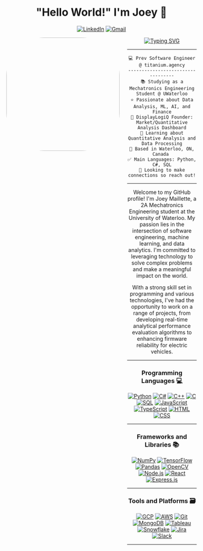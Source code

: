 <h1 align="center">
"Hello World!" I'm Joey 👾
</h1>

<div align="center">

[![LinkedIn](https://img.shields.io/badge/LinkedIn-%230077B5.svg?style=for-the-badge&logo=LinkedIn&logoColor=white)](https://www.linkedin.com/in/joeymaillette/)
[![Gmail](https://img.shields.io/badge/Gmail-%23D14836.svg?style=for-the-badge&logo=Gmail&logoColor=white)](mailto:joeymaillette04@gmail.com)
</div>

<div style="display: flex;">

<img align="left" style="border-radius: 100px; margin-right: 20px;" src="https://github.com/joeymaillette04/joeymaillette04/assets/71158927/c9e25d44-f54d-4b42-a3cc-5d6eab84c7d7" alt="Gif" height=300>

<div align="center">
<a href="https://git.io/typing-svg"><img src="https://readme-typing-svg.demolab.com?font=Source+Code+Pro&weight=700&pause=1000&color=059312&center=true&vCenter=true&width=435&lines=Mechatronics+Engineering+Student;ML+%7C+AI+%7C+Big Data+Enthusiast;Full+Stack+Engineer;Lifelong+Learner;Ex+Fortniter" alt="Typing SVG" /></a>

<hr>


```
💻 Prev Software Engineer @ titanium.agency
----------------------------------
📚 Studying as a Mechatronics Engineering Student @ UWaterloo
⭐ Passionate about Data Analysis, ML, AI, and Finance
🔭 DisplayLogiQ Founder: Market/Quantitative Analysis Dashboard
🌱 Learning about Quantitative Analysis and Data Processing
🏡 Based in Waterloo, ON, Canada 
✅ Main Languages: Python, C#, SQL
🤔 Looking to make connections so reach out!
```

<hr>

Welcome to my GitHub profile! I'm Joey Maillette, a 2A Mechatronics Engineering student at the University of Waterloo. My passion lies in the intersection of software engineering, machine learning, and data analytics. I'm committed to leveraging technology to solve complex problems and make a meaningful impact on the world.

With a strong skill set in programming and various technologies, I've had the opportunity to work on a range of projects, from developing real-time analytical performance evaluation algorithms to enhancing firmware reliability for electric vehicles.

---

<h3 align="center">
Programming Languages 💻 
</h3>

<div align="center">

[![Python](https://img.shields.io/badge/Python-blue?style=for-the-badge&logo=python)](https://www.python.org/)
[![C#](https://img.shields.io/badge/C%23-green?style=for-the-badge&logo=c-sharp)](https://docs.microsoft.com/en-us/dotnet/csharp/)
[![C++](https://img.shields.io/badge/C%2B%2B-yellow?style=for-the-badge&logo=c%2B%2B)](https://en.wikipedia.org/wiki/C%2B%2B)
[![C](https://img.shields.io/badge/C-blue?style=for-the-badge&logo=c)](https://en.wikipedia.org/wiki/C_(programming_language))
[![SQL](https://img.shields.io/badge/SQL-blueviolet?style=for-the-badge&logo=postgresql)](https://www.postgresql.org/)
[![JavaScript](https://img.shields.io/badge/JavaScript-yellow?style=for-the-badge&logo=javascript)](https://developer.mozilla.org/en-US/docs/Web/JavaScript)
[![TypeScript](https://img.shields.io/badge/TypeScript-blue?style=for-the-badge&logo=typescript)](https://www.typescriptlang.org/)
[![HTML](https://img.shields.io/badge/HTML-orange?style=for-the-badge&logo=html5)](https://developer.mozilla.org/en-US/docs/Web/HTML)
[![CSS](https://img.shields.io/badge/CSS-purple?style=for-the-badge&logo=css3)](https://developer.mozilla.org/en-US/docs/Web/CSS)

</div>

<hr>

<h3 align="center">
Frameworks and Libraries 📚
</h3>

<div align="center">

[![NumPy](https://img.shields.io/badge/NumPy-yellow?style=for-the-badge&logo=numpy)](https://numpy.org/)
[![TensorFlow](https://img.shields.io/badge/TensorFlow-orange?style=for-the-badge&logo=tensorflow)](https://www.tensorflow.org/)
[![Pandas](https://img.shields.io/badge/Pandas-blue?style=for-the-badge&logo=pandas)](https://pandas.pydata.org/)
[![OpenCV](https://img.shields.io/badge/OpenCV-blue?style=for-the-badge&logo=opencv)](https://opencv.org/)
[![Node.js](https://img.shields.io/badge/Node.js-green?style=for-the-badge&logo=node.js)](https://nodejs.org/)
[![React](https://img.shields.io/badge/React-blue?style=for-the-badge&logo=react)](https://reactjs.org/)
[![Express.js](https://img.shields.io/badge/Express.js-black?style=for-the-badge&logo=express)](https://expressjs.com/)

</div>

<hr>

<h3 align="center">
Tools and Platforms 🗃️
</h3>

<div align="center">

[![GCP](https://img.shields.io/badge/GCP-blue?style=for-the-badge&logo=google-cloud)](https://cloud.google.com/)
[![AWS](https://img.shields.io/badge/AWS-orange?style=for-the-badge&logo=amazon-aws)](https://aws.amazon.com/)
[![Git](https://img.shields.io/badge/Git-black?style=for-the-badge&logo=git)](https://git-scm.com/)
[![MongoDB](https://img.shields.io/badge/MongoDB-green?style=for-the-badge&logo=mongodb)](https://www.mongodb.com/)
[![Tableau](https://img.shields.io/badge/Tableau-blue?style=for-the-badge&logo=tableau)](https://www.tableau.com/)
[![Snowflake](https://img.shields.io/badge/Snowflake-blue?style=for-the-badge&logo=snowflake)](https://www.snowflake.com/)
[![Jira](https://img.shields.io/badge/Jira-blue?style=for-the-badge&logo=jira)](https://www.atlassian.com/software/jira)
[![Slack](https://img.shields.io/badge/Slack-purple?style=for-the-badge&logo=slack)](https://slack.com/)


</div>

<hr>
